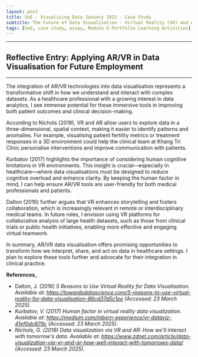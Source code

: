 ```yaml
---
layout: post
title: UoE - Visualising Data January 2025 - Case Study
subtitle: The Future of Data Visualisation - Virtual Reality (VR) and Augmented Reality (AR)
tags: [UoE, case study, essay, Module E-Portfolio Learning Activities]
---
```

---
##  Reflective Entry: Applying AR/VR in Data Visualisation for Future Employment
---

The integration of AR/VR technologies into data visualisation represents a transformative shift in how we understand and interact with complex datasets. As a healthcare professional with a growing interest in data analytics, I see immense potential for these immersive tools in improving both patient outcomes and clinical decision-making.

According to Nichols (2019), VR and AR allow users to explore data in a three-dimensional, spatial context, making it easier to identify patterns and anomalies. For example, visualising patient fertility metrics or treatment responses in a 3D environment could help the clinical team at Khang Trí Clinic personalise interventions and improve communication with patients.

Kurbatov (2017) highlights the importance of considering human cognitive limitations in VR environments. This insight is crucial—especially in healthcare—where data visualisations must be designed to reduce cognitive overload and enhance clarity. By keeping the human factor in mind, I can help ensure AR/VR tools are user-friendly for both medical professionals and patients.

Dalton (2016) further argues that VR enhances storytelling and fosters collaboration, which is increasingly relevant in remote or interdisciplinary medical teams. In future roles, I envision using VR platforms for collaborative analysis of large health datasets, such as those from clinical trials or public health initiatives, enabling more effective and engaging virtual teamwork.

In summary, AR/VR data visualisation offers promising opportunities to transform how we interpret, share, and act on data in healthcare settings. I plan to explore these tools further and advocate for their integration in clinical practice.

**References**_

- Dalton, J. (2016) <em>5 Reasons to Use Virtual Reality for Data Visualisation<em>. Available at: https://towardsdatascience.com/5-reasons-to-use-virtual-reality-for-data-visualisation-86cd37d5c1ee (Accessed: 23 March 2025).
- Kurbatov, V. (2017) <em>Human factor in virtual reality data visualization<em>. Available at: https://medium.com/inborn-experience/vr-dataviz-41ef0dc879c (Accessed: 23 March 2025).
- Nichols, G. (2019) <em>Data visualization via VR and AR: How we'll interact with tomorrow's data<em>. Available at: https://www.zdnet.com/article/data-visualization-via-vr-and-ar-how-well-interact-with-tomorrows-data/ (Accessed: 23 March 2025).
